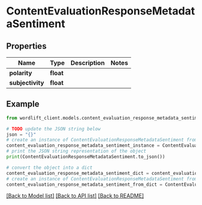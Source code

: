 # ContentEvaluationResponseMetadataSentiment


## Properties

Name | Type | Description | Notes
------------ | ------------- | ------------- | -------------
**polarity** | **float** |  | 
**subjectivity** | **float** |  | 

## Example

```python
from wordlift_client.models.content_evaluation_response_metadata_sentiment import ContentEvaluationResponseMetadataSentiment

# TODO update the JSON string below
json = "{}"
# create an instance of ContentEvaluationResponseMetadataSentiment from a JSON string
content_evaluation_response_metadata_sentiment_instance = ContentEvaluationResponseMetadataSentiment.from_json(json)
# print the JSON string representation of the object
print(ContentEvaluationResponseMetadataSentiment.to_json())

# convert the object into a dict
content_evaluation_response_metadata_sentiment_dict = content_evaluation_response_metadata_sentiment_instance.to_dict()
# create an instance of ContentEvaluationResponseMetadataSentiment from a dict
content_evaluation_response_metadata_sentiment_from_dict = ContentEvaluationResponseMetadataSentiment.from_dict(content_evaluation_response_metadata_sentiment_dict)
```
[[Back to Model list]](../README.md#documentation-for-models) [[Back to API list]](../README.md#documentation-for-api-endpoints) [[Back to README]](../README.md)


